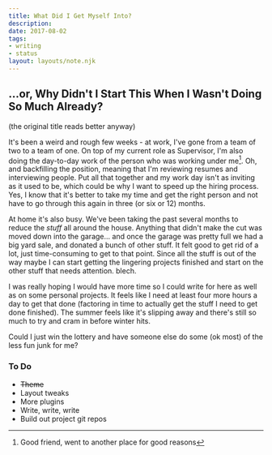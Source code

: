 ```yaml
---
title: What Did I Get Myself Into?
description:
date: 2017-08-02
tags:
- writing
- status
layout: layouts/note.njk
---
```


## ...or, Why Didn't I Start This When I Wasn't Doing So Much Already?

(the original title reads better anyway)

It's been a weird and rough few weeks - at work, I've gone from a team of two to a team of one. On top of my current role as Supervisor, I'm also doing the day-to-day work of the person who was working under me[^1]. Oh, and backfilling the position, meaning that I'm reviewing resumes and interviewing people. Put all that together and my work day isn't as inviting as it used to be, which could be why I want to speed up the hiring process. Yes, I know that it's better to take my time and get the right person and not have to go through this again in three (or six or 12) months.

At home it's also busy. We've been taking the past several months to reduce the *stuff* all around the house. Anything that didn't make the cut was moved down into the garage... and once the garage was pretty full we had a big yard sale, and donated a bunch of other stuff. It felt good to get rid of a lot, just time-consuming to get to that point. Since all the stuff is out of the way maybe I can start getting the lingering projects finished and start on the other stuff that needs attention. blech.

I was really hoping I would have more time so I could write for here as well as on some personal projects. It feels like I need at least four more hours a day to get that done (factoring in time to actually get the stuff I need to get done finished). The summer feels like it's slipping away and there's still so much to try and cram in before winter hits.

Could I just win the lottery and have someone else do some (ok most) of the less fun junk for me?

### To Do
- ~~Theme~~
- Layout tweaks
- More plugins
- Write, write, write
- Build out project git repos

[^1]: Good friend, went to another place for good reasons
